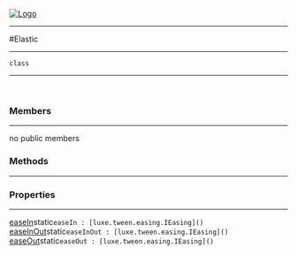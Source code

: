 
[![Logo](../../../../images/logo.png)](../../../../api/index.html)

---



#Elastic



---

`class`
<span class="meta">

</span>


---

&nbsp;
&nbsp;

<h3>Members</h3> <hr/>no public members

<h3>Methods</h3> <hr/>

<h3>Properties</h3> <hr/><span class="property apipage">
            <a name="easeIn"><a class="lift" href="#easeIn">easeIn</a></a><span class="inline-block static">static</span><code class="signature apipage">easeIn : [luxe.tween.easing.IEasing]()</code><br/><span class="small_desc_flat"></span>
        </span><span class="property apipage">
            <a name="easeInOut"><a class="lift" href="#easeInOut">easeInOut</a></a><span class="inline-block static">static</span><code class="signature apipage">easeInOut : [luxe.tween.easing.IEasing]()</code><br/><span class="small_desc_flat"></span>
        </span><span class="property apipage">
            <a name="easeOut"><a class="lift" href="#easeOut">easeOut</a></a><span class="inline-block static">static</span><code class="signature apipage">easeOut : [luxe.tween.easing.IEasing]()</code><br/><span class="small_desc_flat"></span>
        </span>

&nbsp;
&nbsp;
&nbsp;